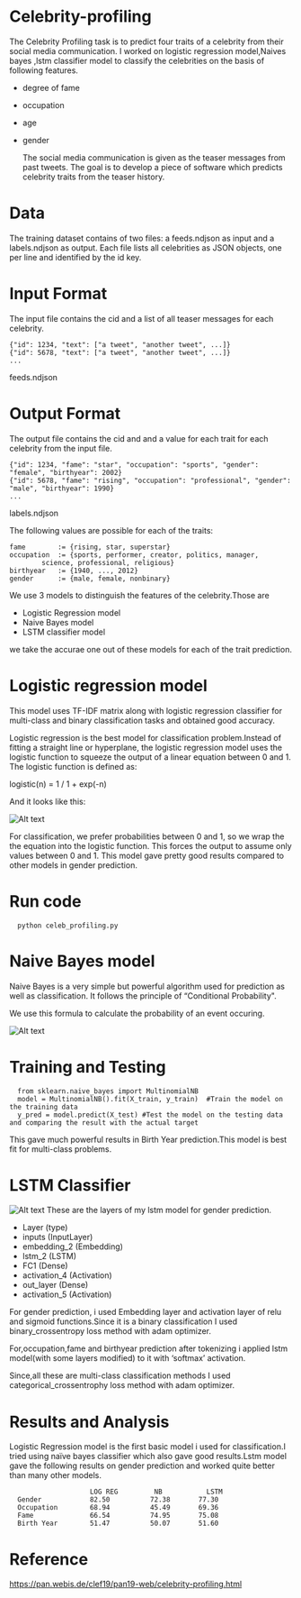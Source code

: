 # Celebrity-profiling

   The Celebrity Profiling task is to predict four traits of a celebrity from their social media communication. I worked on logistic regression
model,Naives bayes ,lstm classifier model to classify the celebrities on the basis of following features.
 

* degree of fame
* occupation
* age
* gender

   The social media communication is given as the teaser messages from past tweets. The goal is to develop a piece of software which predicts celebrity traits from the teaser history.

# Data
The training dataset contains of two files: a feeds.ndjson as input and a labels.ndjson as output. Each file lists all celebrities as JSON objects, one per line and identified by the id key.

# Input Format
The input file contains the cid and a list of all teaser messages for each celebrity.

    {"id": 1234, "text": ["a tweet", "another tweet", ...]}
    {"id": 5678, "text": ["a tweet", "another tweet", ...]}
    ...
feeds.ndjson

# Output Format
The output file contains the cid and and a value for each trait for each celebrity from the input file.

    {"id": 1234, "fame": "star", "occupation": "sports", "gender": "female", "birthyear": 2002}
    {"id": 5678, "fame": "rising", "occupation": "professional", "gender": "male", "birthyear": 1990}
    ...
labels.ndjson

The following values are possible for each of the traits:

    fame        := {rising, star, superstar}
    occupation  := {sports, performer, creator, politics, manager,
            science, professional, religious}
    birthyear   := {1940, ..., 2012}
    gender      := {male, female, nonbinary}
    
   We use 3 models to distinguish the features of the celebrity.Those are
   
   * Logistic Regression model
   * Naive Bayes model
   * LSTM classifier model
  
  we take the accurae one out of these models for  each of the trait prediction.
  
  # Logistic regression model
  
  This model uses TF-IDF matrix along with logistic regression classifier for multi-class and binary classification tasks and obtained good accuracy.
  
   Logistic regression is the best model for classification problem.Instead of fitting a straight line or hyperplane, the logistic regression model uses the logistic function to squeeze the output of a linear equation between 0 and 1. The logistic function is defined as:
   
   logistic(n) = 1 / 1 + exp(-n)


And it looks like this:

![Alt text](https://saedsayad.com/images/LogReg_1.png)


For classification, we prefer probabilities between 0 and 1, so we wrap the the equation into the logistic function. This forces the output to assume only values between 0 and 1. This model gave pretty good results compared to other models in gender prediction.

# Run code
      python celeb_profiling.py
      

# Naive Bayes model

Naive Bayes is a very simple but powerful algorithm used for prediction as well as classification. It follows the principle of “Conditional Probability".

We use this formula to calculate the probability of an event occuring.

![Alt text](https://analyticsprofile.com/wp-content/uploads/2019/06/1-1.jpg)

# Training and Testing
      from sklearn.naive_bayes import MultinomialNB 
      model = MultinomialNB().fit(X_train, y_train)  #Train the model on the training data 
      y_pred = model.predict(X_test) #Test the model on the testing data and comparing the result with the actual target
      
This gave much powerful results in Birth Year prediction.This model is best fit for multi-class problems.

# LSTM Classifier


![Alt text](http://colah.github.io/posts/2015-08-Understanding-LSTMs/img/LSTM3-chain.png)
These are the layers of my lstm model for gender prediction.

* Layer (type) 
* inputs (InputLayer) 
* embedding_2 (Embedding) 
* lstm_2 (LSTM) 
* FC1 (Dense) 
* activation_4 (Activation)
* out_layer (Dense) 
* activation_5 (Activation)


For gender prediction, i used Embedding layer and  activation layer of relu and sigmoid functions.Since it is a binary classification I used binary_crossentropy loss method with adam optimizer.

For,occupation,fame and birthyear prediction after tokenizing i applied lstm model(with some layers modified) to it with ‘softmax’ activation.

Since,all these are multi-class classification methods I used categorical_crossentrophy loss method with adam optimizer.

# Results and Analysis

Logistic Regression model is the first basic model i used for classification.I tried using naïve bayes classifier which also gave good results.Lstm model gave the following results on gender prediction and worked quite better than many other models. 
  
                        LOG REG         NB           LSTM
      Gender            82.50          72.38       77.30
      Occupation        68.94          45.49       69.36
      Fame              66.54          74.95       75.08
      Birth Year        51.47          50.07       51.60    
      


# Reference

https://pan.webis.de/clef19/pan19-web/celebrity-profiling.html
